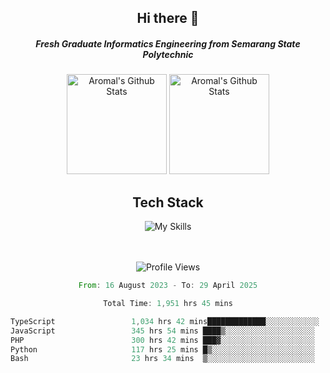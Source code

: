 <div align="center">
  <h2>Hi there 👋</h2>

  <h5>Fresh Graduate Informatics Engineering from Semarang State Polytechnic</h5>

  <img
    height="160"
    alt="Aromal's Github Stats"
    src="https://github-readme-stats.vercel.app/api?username=dafariski77&show_icons=true&theme=tokyonight&count_private=true"
  />
  <img
    alt="Aromal's Github Stats"
    height="160"
    src="https://github-readme-stats.vercel.app/api/top-langs/?username=dafariski77&layout=compact&theme=tokyonight"
  />

  <h2>Tech Stack</h2>
  
![My Skills](https://simpleskill.icons.workers.dev/svg?i=typescript,next.js,react,tailwindcss,shadcnui,reactquery,prisma,socketdotio,zod)

  <br /><br />
  <img src="https://komarev.com/ghpvc/?username=dafariski77&abbreviated=true" alt="Profile Views">
    
  <!--START_SECTION:waka-->

```rust
From: 16 August 2023 - To: 29 April 2025

Total Time: 1,951 hrs 45 mins

TypeScript                 1,034 hrs 42 mins█████████████░░░░░░░░░░░░   52.57 %
JavaScript                 345 hrs 54 mins ████▒░░░░░░░░░░░░░░░░░░░░   17.58 %
PHP                        300 hrs 42 mins ███▓░░░░░░░░░░░░░░░░░░░░░   15.28 %
Python                     117 hrs 25 mins █▒░░░░░░░░░░░░░░░░░░░░░░░   05.97 %
Bash                       23 hrs 34 mins  ▒░░░░░░░░░░░░░░░░░░░░░░░░   01.20 %
```

<!--END_SECTION:waka-->
</div>

